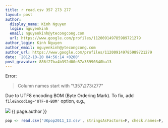 ```yaml
---
title: r read.csv 357 273 277
layout: post
author:
  display_name: Kinh Nguyen
  login: nguyenkinh
  email: nguyenkinh@ytecongcong.com
  url: https://www.google.com/profiles/112009149785989721279
author_login: Kinh Nguyen
author_email: nguyenkinh@ytecongcong.com
author_url: https://www.google.com/profiles/112009149785989721279
date: '2012-10-20 04:56:14 +0200'
post_gravatar: 886f27ba4b392d00e87a35990840ba13
---
```


Error:

> Column names start with "\357\273\277"

Due to UTF8 encoding BOM (Byte Ordering Mark). To fix, add `fileEncoding='UTF-8-BOM'` option, e.g.,

<div class="post">
    <div class="meta">
        <img src="http://www.gravatar.com/avatar/#{{ page.gravatar }}?s=40">
        <span class="author">{{ page.author }}</span>
    </div>
</div>

```R
pop <- read.csv('UKpop2011_13.csv', stringsAsFactors=F, check.names=F, fileEncoding='UTF-8-BOM')
```
